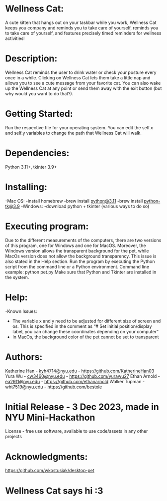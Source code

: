 # Wellness Cat:
A cute kitten that hangs out on your taskbar while you work, Wellness Cat keeps you company and reminds you to take care of yourself, reminds you to take care of yourself, and features precisely timed reminders for wellness activities!

# Description:
Wellness Cat reminds the user to drink water or check your posture every once in a while. Clicking on Wellness Cat lets them take a little nap and allows you to see a cute message from your favorite cat. You can also wake up the Wellness Cat at any point or send them away with the exit button (but why would you want to do that?).

# Getting Started:
Run the respective file for your operating system. You can edit the self.x and self.y variables to change the path that Wellness Cat will walk.

# Dependencies:
Python 3.11+, tkinter 3.9+

# Installing:
  -Mac OS:
    -install homebrew 
    -brew install python@3.11
    -brew install python-tk@3.9
  -Windows:
    -download python + tkinter (various ways to do so)

# Executing program:
Due to the different measurements of the computers, there are two versions of this program, one for Windows and one for MacOS. Moreover, the Windows version allows the transparent background for the pet, while MacOs version does not allow the background transparency. This issue is also stated in the Help section. 
Run the program by executing the Python script from the command line or a Python environment. 
Command line example: python pet.py
Make sure that Python and Tkinter are installed in the system.

# Help:
  -Known Issues:
- The variable x and y need to be adjusted for different size of 
screen and os. This is specified in the comment as “# Set initial 
position/display label, you can change these coordinates depending 
on your computer”
- In MacOs, the background color of the pet cannot be set to 
transparent


# Authors:
Katherine Han - kyh4714@nyu.edu - https://github.com/KatherineHan03
Yura Wu - cw3460@nyu.edu - https://github.com/yurawu27
Ethan Arnold - ea2911@nyu.edu - https://github.com/ethanarnold
Walker Tupman - wht7519@nyu.edu - https://github.com/bestole

# Initial Release - 3 Dec 2023, made in NYU Mini-Hackathon
License - free use software, available to use code/assets in any other projects

# Acknowledgments:
https://github.com/wkostusiak/desktop-pet

# Wellness Cat says hi :3
